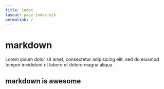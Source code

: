 ```yaml
---
title: index
layout: page-index.njk
permalink: /
---
```


# markdown
Lorem ipsum dolor sit amet, consectetur adipisicing elit, sed do eiusmod tempor incididunt ut labore et dolore magna aliqua.

## markdown is awesome
